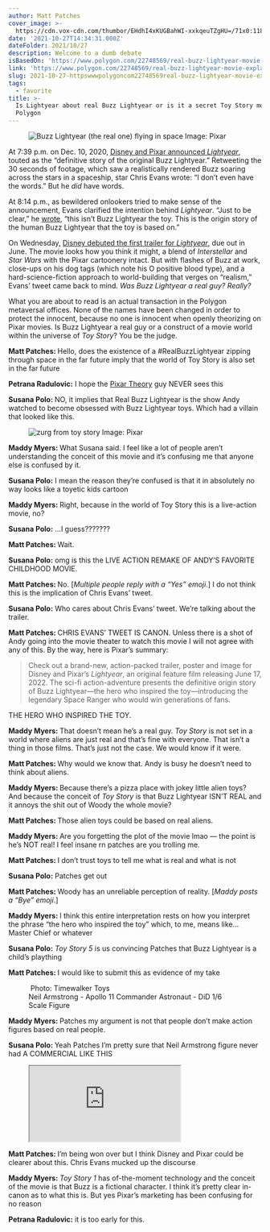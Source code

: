 ```yaml
---
author: Matt Patches
cover_image: >-
  https://cdn.vox-cdn.com/thumbor/EHdhI4xKUGBahWI-xxkqeuTZgHU=/71x0:1186x584/fit-in/1200x630/cdn.vox-cdn.com/uploads/chorus_asset/file/22959411/buzz_lightyear_real.jpg
date: '2021-10-27T14:34:31.000Z'
dateFolder: 2021/10/27
description: Welcome to a dumb debate
isBasedOn: 'https://www.polygon.com/22748569/real-buzz-lightyear-movie-explained'
link: 'https://www.polygon.com/22748569/real-buzz-lightyear-movie-explained'
slug: 2021-10-27-httpswwwpolygoncom22748569real-buzz-lightyear-movie-explained
tags:
  - favorite
title: >-
  Is Lightyear about real Buzz Lightyear or is it a secret Toy Story movie? -
  Polygon
---
```

<figure>  <picture data-cdata="{&quot;image_id&quot;:70051760,&quot;ratio&quot;:&quot;*&quot;}" data-cid="site/picture_element-1635358852_6470_665976"> <source sizes="(min-width: 1221px) 846px, (min-width: 880px) calc(100vw - 334px), 100vw" srcset="https://cdn.vox-cdn.com/thumbor/ZKsdXsqGxaBkxPcP5JneKoC9WcU=/0x0:1256x584/320x213/filters:focal(528x192:728x392):format(webp)/cdn.vox-cdn.com/uploads/chorus_image/image/70051760/buzz_lightyear_real.0.jpg 320w, https://cdn.vox-cdn.com/thumbor/EjZXZjqH84Mk27Yry-RcWbIxFYc=/0x0:1256x584/620x413/filters:focal(528x192:728x392):format(webp)/cdn.vox-cdn.com/uploads/chorus_image/image/70051760/buzz_lightyear_real.0.jpg 620w, https://cdn.vox-cdn.com/thumbor/PCdpMHSNyGqnQDSv4kk7QQQPQWU=/0x0:1256x584/920x613/filters:focal(528x192:728x392):format(webp)/cdn.vox-cdn.com/uploads/chorus_image/image/70051760/buzz_lightyear_real.0.jpg 920w, https://cdn.vox-cdn.com/thumbor/gMN6XqnUy7tgSQ1o5d6cNIb_IPg=/0x0:1256x584/1220x813/filters:focal(528x192:728x392):format(webp)/cdn.vox-cdn.com/uploads/chorus_image/image/70051760/buzz_lightyear_real.0.jpg 1220w, https://cdn.vox-cdn.com/thumbor/dMqF0uX5i_kWAHGwHLXOD54p9Fw=/0x0:1256x584/1520x1013/filters:focal(528x192:728x392):format(webp)/cdn.vox-cdn.com/uploads/chorus_image/image/70051760/buzz_lightyear_real.0.jpg 1520w, https://cdn.vox-cdn.com/thumbor/xejRNKQUjs1Z0Ft6zJ2BeImKrig=/0x0:1256x584/1820x1213/filters:focal(528x192:728x392):format(webp)/cdn.vox-cdn.com/uploads/chorus_image/image/70051760/buzz_lightyear_real.0.jpg 1820w, https://cdn.vox-cdn.com/thumbor/KTIiQZtJi9lVj4m2BRTl22PKkQg=/0x0:1256x584/2120x1413/filters:focal(528x192:728x392):format(webp)/cdn.vox-cdn.com/uploads/chorus_image/image/70051760/buzz_lightyear_real.0.jpg 2120w, https://cdn.vox-cdn.com/thumbor/dsZQxvCedq7FM9PsAg16UVP_JH8=/0x0:1256x584/2420x1613/filters:focal(528x192:728x392):format(webp)/cdn.vox-cdn.com/uploads/chorus_image/image/70051760/buzz_lightyear_real.0.jpg 2420w" type="image/webp"></source> <img alt="Buzz Lightyear (the real one) flying in space" data-upload-width="1256" sizes="(min-width: 1221px) 846px, (min-width: 880px) calc(100vw - 334px), 100vw" src="https://cdn.vox-cdn.com/thumbor/I3CvZjDgmg3ndWuIMb-nnwg6QVo=/0x0:1256x584/1200x800/filters:focal(528x192:728x392)/cdn.vox-cdn.com/uploads/chorus_image/image/70051760/buzz_lightyear_real.0.jpg" srcset="https://cdn.vox-cdn.com/thumbor/M8z3B6mmZQkM45WLa68QqySupkQ=/0x0:1256x584/320x213/filters:focal(528x192:728x392)/cdn.vox-cdn.com/uploads/chorus_image/image/70051760/buzz_lightyear_real.0.jpg 320w, https://cdn.vox-cdn.com/thumbor/9ibI6zQELmCjbu_61gXQMZdb0ek=/0x0:1256x584/620x413/filters:focal(528x192:728x392)/cdn.vox-cdn.com/uploads/chorus_image/image/70051760/buzz_lightyear_real.0.jpg 620w, https://cdn.vox-cdn.com/thumbor/ZHbvMAGVYhR7I5SI2WglSJj6iNc=/0x0:1256x584/920x613/filters:focal(528x192:728x392)/cdn.vox-cdn.com/uploads/chorus_image/image/70051760/buzz_lightyear_real.0.jpg 920w, https://cdn.vox-cdn.com/thumbor/PND-6J4w_-yiWlteOZuMNxaSGqg=/0x0:1256x584/1220x813/filters:focal(528x192:728x392)/cdn.vox-cdn.com/uploads/chorus_image/image/70051760/buzz_lightyear_real.0.jpg 1220w, https://cdn.vox-cdn.com/thumbor/F60zge1XAUj8w8e9oncHsNxJDH0=/0x0:1256x584/1520x1013/filters:focal(528x192:728x392)/cdn.vox-cdn.com/uploads/chorus_image/image/70051760/buzz_lightyear_real.0.jpg 1520w, https://cdn.vox-cdn.com/thumbor/62PbmIaZmX3eirIAe7i1QPNrr0o=/0x0:1256x584/1820x1213/filters:focal(528x192:728x392)/cdn.vox-cdn.com/uploads/chorus_image/image/70051760/buzz_lightyear_real.0.jpg 1820w, https://cdn.vox-cdn.com/thumbor/1fmpKUysds1nfzsq8izaRUmBujE=/0x0:1256x584/2120x1413/filters:focal(528x192:728x392)/cdn.vox-cdn.com/uploads/chorus_image/image/70051760/buzz_lightyear_real.0.jpg 2120w, https://cdn.vox-cdn.com/thumbor/5252ebs2VhXCiCU-67o7r7yg3pM=/0x0:1256x584/2420x1613/filters:focal(528x192:728x392)/cdn.vox-cdn.com/uploads/chorus_image/image/70051760/buzz_lightyear_real.0.jpg 2420w"></img> </picture>   Image: Pixar </figure>
<p>At 7:39 p.m. on Dec. 10, 2020, <a href="https://www.polygon.com/2020/12/10/22168803/pixar-buzz-lightyear-movie">Disney and Pixar announced <em>Lightyear</em></a>, touted as the &ldquo;definitive story of the original Buzz Lightyear.&rdquo; Retweeting the 30 seconds of footage, which saw a realistically rendered Buzz soaring across the stars in a spaceship, star Chris Evans wrote: &ldquo;I don&rsquo;t even have the words.&rdquo; But he <em>did</em> have words.</p>
<p>At 8:14 p.m., as bewildered onlookers tried to make sense of the announcement, Evans clarified the intention behind <em>Lightyear</em>. &ldquo;Just to be clear,&rdquo; he <a href="https://twitter.com/chrisevans/status/1337204197641629696?lang=en">wrote</a>, &ldquo;this isn&rsquo;t Buzz Lightyear the toy. This is the origin story of the human Buzz Lightyear that the toy is based on.&rdquo;</p>
<p>On Wednesday, <a href="https://www.polygon.com/22748443/lightyear-trailer-release-date-pixar">Disney debuted the first trailer for <em>Lightyear</em></a>, due out in June. The movie looks how you think it might, a blend of <em>Interstellar</em> and <em>Star Wars</em> with the Pixar cartoonery intact. But with flashes of Buzz at work, close-ups on his dog tags (which note his O positive blood type), and a hard-science-fiction approach to world-building that verges on &ldquo;realism,&rdquo; Evans&rsquo; tweet came back to mind. <em>Was Buzz Lightyear a real guy? Really?</em></p>
<p>What you are about to read is an actual transaction in the Polygon metaversal offices. None of the names have been changed in order to protect the innocent, because no one is innocent when openly theorizing on Pixar movies. Is Buzz Lightyear a real guy or a construct of a movie world within the universe of <em>Toy Story</em>? You be the judge.</p>
<p><strong>Matt Patches: </strong>Hello, does the existence of a #RealBuzzLightyear zipping through space in the far future imply that the world of Toy Story is also set in the far future</p>
<p><strong>Petrana Radulovic:</strong> I hope the <a href="http://www.pixartheory.com/">Pixar Theory</a> guy NEVER sees this</p>
<p><strong>Susana Polo: </strong>NO, it implies that Real Buzz Lightyear is the show Andy watched to become obsessed with Buzz Lightyear toys. Which had a villain that looked like this.</p>
<figure>  <picture data-cdata="{&quot;asset_id&quot;:22959375,&quot;ratio&quot;:&quot;*&quot;}" data-cid="site/picture_element-1635358852_129_665977"> <source sizes="(min-width: 1221px) 846px, (min-width: 880px) calc(100vw - 334px), 100vw" srcset="https://cdn.vox-cdn.com/thumbor/vdrgX6qQ2fp4xeoXfAtUk6UXc8A=/0x0:902x1184/320x0/filters:focal(0x0:902x1184):format(webp):no_upscale()/cdn.vox-cdn.com/uploads/chorus_asset/file/22959375/FE111586_19EE_447D_8902_9DD1745A2257.png 320w, https://cdn.vox-cdn.com/thumbor/VdHRKl1G-19YlaXB8r3JrRCl8gA=/0x0:902x1184/520x0/filters:focal(0x0:902x1184):format(webp):no_upscale()/cdn.vox-cdn.com/uploads/chorus_asset/file/22959375/FE111586_19EE_447D_8902_9DD1745A2257.png 520w, https://cdn.vox-cdn.com/thumbor/d03jQkqkNj8VDHyoTptA5T494nQ=/0x0:902x1184/720x0/filters:focal(0x0:902x1184):format(webp):no_upscale()/cdn.vox-cdn.com/uploads/chorus_asset/file/22959375/FE111586_19EE_447D_8902_9DD1745A2257.png 720w, https://cdn.vox-cdn.com/thumbor/W1uSL81DlqV6o93nxA7bXDBXQYw=/0x0:902x1184/920x0/filters:focal(0x0:902x1184):format(webp):no_upscale()/cdn.vox-cdn.com/uploads/chorus_asset/file/22959375/FE111586_19EE_447D_8902_9DD1745A2257.png 920w, https://cdn.vox-cdn.com/thumbor/EzhxNt5bdAnZ1BA29pBJi84htcU=/0x0:902x1184/1120x0/filters:focal(0x0:902x1184):format(webp):no_upscale()/cdn.vox-cdn.com/uploads/chorus_asset/file/22959375/FE111586_19EE_447D_8902_9DD1745A2257.png 1120w, https://cdn.vox-cdn.com/thumbor/LVQ6YQ_4on6UHeaTeeYRV8ScTmQ=/0x0:902x1184/1320x0/filters:focal(0x0:902x1184):format(webp):no_upscale()/cdn.vox-cdn.com/uploads/chorus_asset/file/22959375/FE111586_19EE_447D_8902_9DD1745A2257.png 1320w, https://cdn.vox-cdn.com/thumbor/6OCxYRv_5fBNylBIUxmaYI9ZApc=/0x0:902x1184/1520x0/filters:focal(0x0:902x1184):format(webp):no_upscale()/cdn.vox-cdn.com/uploads/chorus_asset/file/22959375/FE111586_19EE_447D_8902_9DD1745A2257.png 1520w, https://cdn.vox-cdn.com/thumbor/XyV8y-B3f-bAC9vialJmQa6YcjE=/0x0:902x1184/1720x0/filters:focal(0x0:902x1184):format(webp):no_upscale()/cdn.vox-cdn.com/uploads/chorus_asset/file/22959375/FE111586_19EE_447D_8902_9DD1745A2257.png 1720w, https://cdn.vox-cdn.com/thumbor/-anWNYowJ1JBljQoZADaKP4t2f4=/0x0:902x1184/1920x0/filters:focal(0x0:902x1184):format(webp):no_upscale()/cdn.vox-cdn.com/uploads/chorus_asset/file/22959375/FE111586_19EE_447D_8902_9DD1745A2257.png 1920w" type="image/webp"></source> <img alt="zurg from toy story" data-upload-width="902" sizes="(min-width: 1221px) 846px, (min-width: 880px) calc(100vw - 334px), 100vw" src="https://cdn.vox-cdn.com/thumbor/ZvPZbgtrHgIu43YivquFMvyXP08=/0x0:902x1184/1200x0/filters:focal(0x0:902x1184):no_upscale()/cdn.vox-cdn.com/uploads/chorus_asset/file/22959375/FE111586_19EE_447D_8902_9DD1745A2257.png" srcset="https://cdn.vox-cdn.com/thumbor/YCDogKghnkqrFMU0msVBJViMpMI=/0x0:902x1184/320x0/filters:focal(0x0:902x1184):no_upscale()/cdn.vox-cdn.com/uploads/chorus_asset/file/22959375/FE111586_19EE_447D_8902_9DD1745A2257.png 320w, https://cdn.vox-cdn.com/thumbor/QxGFs5RYAVDnEBBHksgipMT6HIY=/0x0:902x1184/520x0/filters:focal(0x0:902x1184):no_upscale()/cdn.vox-cdn.com/uploads/chorus_asset/file/22959375/FE111586_19EE_447D_8902_9DD1745A2257.png 520w, https://cdn.vox-cdn.com/thumbor/R_r3z0Yf_c9k77Z8zW7dwM0sUjc=/0x0:902x1184/720x0/filters:focal(0x0:902x1184):no_upscale()/cdn.vox-cdn.com/uploads/chorus_asset/file/22959375/FE111586_19EE_447D_8902_9DD1745A2257.png 720w, https://cdn.vox-cdn.com/thumbor/35xRgSQ5524l37nGdSN9ttY8yCo=/0x0:902x1184/920x0/filters:focal(0x0:902x1184):no_upscale()/cdn.vox-cdn.com/uploads/chorus_asset/file/22959375/FE111586_19EE_447D_8902_9DD1745A2257.png 920w, https://cdn.vox-cdn.com/thumbor/ow-6FB5vxOFEkzLt1jZA1CwhYqk=/0x0:902x1184/1120x0/filters:focal(0x0:902x1184):no_upscale()/cdn.vox-cdn.com/uploads/chorus_asset/file/22959375/FE111586_19EE_447D_8902_9DD1745A2257.png 1120w, https://cdn.vox-cdn.com/thumbor/-2LLsjanqheTLlLz0nDQAlwec1Y=/0x0:902x1184/1320x0/filters:focal(0x0:902x1184):no_upscale()/cdn.vox-cdn.com/uploads/chorus_asset/file/22959375/FE111586_19EE_447D_8902_9DD1745A2257.png 1320w, https://cdn.vox-cdn.com/thumbor/zJrD1IQRprGBqVAd2DzKgbZWy0Y=/0x0:902x1184/1520x0/filters:focal(0x0:902x1184):no_upscale()/cdn.vox-cdn.com/uploads/chorus_asset/file/22959375/FE111586_19EE_447D_8902_9DD1745A2257.png 1520w, https://cdn.vox-cdn.com/thumbor/A9uZx2vZbecZNhjM0Yz9Rmz_9a4=/0x0:902x1184/1720x0/filters:focal(0x0:902x1184):no_upscale()/cdn.vox-cdn.com/uploads/chorus_asset/file/22959375/FE111586_19EE_447D_8902_9DD1745A2257.png 1720w, https://cdn.vox-cdn.com/thumbor/8gaRzFNWD0WxINduRUmdv34kTcw=/0x0:902x1184/1920x0/filters:focal(0x0:902x1184):no_upscale()/cdn.vox-cdn.com/uploads/chorus_asset/file/22959375/FE111586_19EE_447D_8902_9DD1745A2257.png 1920w"></img> </picture>   Image: Pixar </figure>
<p><strong>Maddy Myers: </strong>What Susana said. I feel like a lot of people aren&rsquo;t understanding the conceit of this movie and it&rsquo;s confusing me that anyone else is confused by it.</p>
<p><strong>Susana Polo:</strong> I mean the reason they&rsquo;re confused is that it in absolutely no way looks like a toyetic kids cartoon</p>
<p><strong>Maddy Myers: </strong>Right, because in the world of Toy Story this is a live-action movie, no?</p>
<p><strong>Susana Polo:</strong> ...I guess???????</p>
<p><strong>Matt Patches: </strong>Wait.</p>
<p><strong>Susana Polo:</strong> omg is this the LIVE ACTION REMAKE OF ANDY&rsquo;S FAVORITE CHILDHOOD MOVIE.</p>
<p><strong>Matt Patches: </strong>No. [<em>Multiple people reply with a &ldquo;Yes&rdquo; emoji</em>.] I do not think this is the implication of Chris Evans&rsquo; tweet.</p>
<p><strong>Susana Polo:</strong> Who cares about Chris Evans&rsquo; tweet. We&rsquo;re talking about the trailer.</p>
<p><strong>Matt Patches: </strong>CHRIS EVANS&rsquo; TWEET IS CANON. Unless there is a shot of Andy going into the movie theater to watch this movie I will not agree with any of this. By the way, here is Pixar&rsquo;s summary:</p>
<blockquote><p>Check out a brand-new, action-packed trailer, poster and image for Disney and Pixar&rsquo;s <em>Lightyear</em>, an original feature film releasing June 17, 2022. The sci-fi action-adventure presents the definitive origin story of Buzz Lightyear&mdash;the hero who inspired the toy&mdash;introducing the legendary Space Ranger who would win generations of fans.</p></blockquote>
<p>THE HERO WHO INSPIRED THE TOY.</p>
<p><strong>Maddy Myers: </strong>That doesn&rsquo;t mean he&rsquo;s a real guy. <em>Toy Story</em> is not set in a world where aliens are just real and that&rsquo;s fine with everyone. That isn&rsquo;t a thing in those films. That&rsquo;s just not the case. We would know if it were.</p>
<p><strong>Matt Patches: </strong>Why would we know that. Andy is busy he doesn&rsquo;t need to think about aliens.</p>
<p><strong>Maddy Myers: </strong>Because there&rsquo;s a pizza place with jokey little alien toys? And because the conceit of <em>Toy Story</em> is that Buzz Lightyear ISN&rsquo;T REAL and it annoys the shit out of Woody the whole movie?</p>
<p><strong>Matt Patches: </strong>Those alien toys could be based on real aliens.</p>
<p><strong>Maddy Myers: </strong>Are you forgetting the plot of the movie lmao &mdash; the point is he&rsquo;s NOT real! I feel insane rn patches are you trolling me.</p>
<p><strong>Matt Patches: </strong>I don&rsquo;t trust toys to tell me what is real and what is not</p>
<p><strong>Susana Polo:</strong> Patches get out</p>
<p><strong>Matt Patches: </strong>Woody has an unreliable perception of reality. [<em>Maddy posts a &ldquo;Bye&rdquo; emoji</em>.]</p>
<p><strong>Maddy Myers: </strong>I think this entire interpretation rests on how you interpret the phrase &ldquo;the hero who inspired the toy&rdquo; which, to me, means like... Master Chief or whatever</p>
<p><strong>Susana Polo:</strong> <em>Toy Story 5</em> is us convincing Patches that Buzz Lightyear is a child&rsquo;s plaything</p>
<p><strong>Matt Patches: </strong>I would like to submit this as evidence of my take</p>
<figure>  <picture data-cdata="{&quot;asset_id&quot;:22959393,&quot;ratio&quot;:&quot;*&quot;}" data-cid="site/picture_element-1635358852_747_665978"> <source sizes="(min-width: 1221px) 846px, (min-width: 880px) calc(100vw - 334px), 100vw" srcset="https://cdn.vox-cdn.com/thumbor/w-bVexe_fsDJnToe59rWyiktM9Y=/0x0:533x800/320x0/filters:focal(0x0:533x800):format(webp):no_upscale()/cdn.vox-cdn.com/uploads/chorus_asset/file/22959393/DID_NA001_2T.jpg 320w, https://cdn.vox-cdn.com/thumbor/tPO-IdmMB56dUS6xbDCyaDe3U94=/0x0:533x800/520x0/filters:focal(0x0:533x800):format(webp):no_upscale()/cdn.vox-cdn.com/uploads/chorus_asset/file/22959393/DID_NA001_2T.jpg 520w, https://cdn.vox-cdn.com/thumbor/qPG1TJLgFqdwHjEiRbleO3U5z20=/0x0:533x800/720x0/filters:focal(0x0:533x800):format(webp):no_upscale()/cdn.vox-cdn.com/uploads/chorus_asset/file/22959393/DID_NA001_2T.jpg 720w, https://cdn.vox-cdn.com/thumbor/yEzeEa0gvNLuCD5LTO5NBi50M2I=/0x0:533x800/920x0/filters:focal(0x0:533x800):format(webp):no_upscale()/cdn.vox-cdn.com/uploads/chorus_asset/file/22959393/DID_NA001_2T.jpg 920w, https://cdn.vox-cdn.com/thumbor/gnunHfDa01oZkE1zaVZQsC_hIGI=/0x0:533x800/1120x0/filters:focal(0x0:533x800):format(webp):no_upscale()/cdn.vox-cdn.com/uploads/chorus_asset/file/22959393/DID_NA001_2T.jpg 1120w, https://cdn.vox-cdn.com/thumbor/r8WdGdHkHKHYdKKEN8Yic2Y5roY=/0x0:533x800/1320x0/filters:focal(0x0:533x800):format(webp):no_upscale()/cdn.vox-cdn.com/uploads/chorus_asset/file/22959393/DID_NA001_2T.jpg 1320w, https://cdn.vox-cdn.com/thumbor/qnsiwbJbov2QzsjgK2pDtg47IWY=/0x0:533x800/1520x0/filters:focal(0x0:533x800):format(webp):no_upscale()/cdn.vox-cdn.com/uploads/chorus_asset/file/22959393/DID_NA001_2T.jpg 1520w, https://cdn.vox-cdn.com/thumbor/hgoVemLXPb65_1v2XYh-upkzek8=/0x0:533x800/1720x0/filters:focal(0x0:533x800):format(webp):no_upscale()/cdn.vox-cdn.com/uploads/chorus_asset/file/22959393/DID_NA001_2T.jpg 1720w, https://cdn.vox-cdn.com/thumbor/lje4dQH1Twlwb9uEgvzZ8eaopnw=/0x0:533x800/1920x0/filters:focal(0x0:533x800):format(webp):no_upscale()/cdn.vox-cdn.com/uploads/chorus_asset/file/22959393/DID_NA001_2T.jpg 1920w" type="image/webp"></source> <img alt="" data-upload-width="533" sizes="(min-width: 1221px) 846px, (min-width: 880px) calc(100vw - 334px), 100vw" src="https://cdn.vox-cdn.com/thumbor/Nuh9FwXukICTw-mb8caBoydvt-0=/0x0:533x800/1200x0/filters:focal(0x0:533x800):no_upscale()/cdn.vox-cdn.com/uploads/chorus_asset/file/22959393/DID_NA001_2T.jpg" srcset="https://cdn.vox-cdn.com/thumbor/pBhFs0vj4gXkgzhP7a6jF_L3RRQ=/0x0:533x800/320x0/filters:focal(0x0:533x800):no_upscale()/cdn.vox-cdn.com/uploads/chorus_asset/file/22959393/DID_NA001_2T.jpg 320w, https://cdn.vox-cdn.com/thumbor/fahnNOjJYWN0H-MTsq8rGaG4cGE=/0x0:533x800/520x0/filters:focal(0x0:533x800):no_upscale()/cdn.vox-cdn.com/uploads/chorus_asset/file/22959393/DID_NA001_2T.jpg 520w, https://cdn.vox-cdn.com/thumbor/qYEb6hjB0K8hb8ygGvGcMuvqbAA=/0x0:533x800/720x0/filters:focal(0x0:533x800):no_upscale()/cdn.vox-cdn.com/uploads/chorus_asset/file/22959393/DID_NA001_2T.jpg 720w, https://cdn.vox-cdn.com/thumbor/LdCRK7au4K7r3D8PyZJD_9iDcSc=/0x0:533x800/920x0/filters:focal(0x0:533x800):no_upscale()/cdn.vox-cdn.com/uploads/chorus_asset/file/22959393/DID_NA001_2T.jpg 920w, https://cdn.vox-cdn.com/thumbor/r5QXyfS03OsdJGBWKGc8tC2G0AI=/0x0:533x800/1120x0/filters:focal(0x0:533x800):no_upscale()/cdn.vox-cdn.com/uploads/chorus_asset/file/22959393/DID_NA001_2T.jpg 1120w, https://cdn.vox-cdn.com/thumbor/kdDoxfsi3o84-dasbquyFHRtinc=/0x0:533x800/1320x0/filters:focal(0x0:533x800):no_upscale()/cdn.vox-cdn.com/uploads/chorus_asset/file/22959393/DID_NA001_2T.jpg 1320w, https://cdn.vox-cdn.com/thumbor/YX-bX_KLzBu-dNugdZJcgimWaZ4=/0x0:533x800/1520x0/filters:focal(0x0:533x800):no_upscale()/cdn.vox-cdn.com/uploads/chorus_asset/file/22959393/DID_NA001_2T.jpg 1520w, https://cdn.vox-cdn.com/thumbor/6pnnYj40uHtT4nF7S2ITE2PT884=/0x0:533x800/1720x0/filters:focal(0x0:533x800):no_upscale()/cdn.vox-cdn.com/uploads/chorus_asset/file/22959393/DID_NA001_2T.jpg 1720w, https://cdn.vox-cdn.com/thumbor/MDeahHa03rbqTaKw9eHEPqi6ge0=/0x0:533x800/1920x0/filters:focal(0x0:533x800):no_upscale()/cdn.vox-cdn.com/uploads/chorus_asset/file/22959393/DID_NA001_2T.jpg 1920w"></img> </picture>    Photo: Timewalker Toys <figcaption>Neil Armstrong - Apollo 11 Commander Astronaut - DiD 1/6 Scale Figure</figcaption></figure>
<p><strong>Maddy Myers: </strong>Patches my argument is not that people don&rsquo;t make action figures based on real people.</p>
<p><strong>Susana Polo: </strong>Yeah Patches I&rsquo;m pretty sure that Neil Armstrong figure never had A COMMERCIAL LIKE THIS</p>
<figure><iframe src="https://www.youtube.com/embed/FsCaBYdMIIA?rel=0"></iframe></figure>
<p><strong>Matt Patches: </strong>I&rsquo;m being won over but I think Disney and Pixar could be clearer about this. Chris Evans mucked up the discourse</p>
<p><strong>Maddy Myers: </strong><em>Toy Story 1</em> has of-the-moment technology and the conceit of the movie is that Buzz is a fictional character. I think it&rsquo;s pretty clear in-canon as to what this is. But yes Pixar&rsquo;s marketing has been confusing for no reason</p>
<p><strong>Petrana Radulovic:</strong> it is too early for this.</p>
